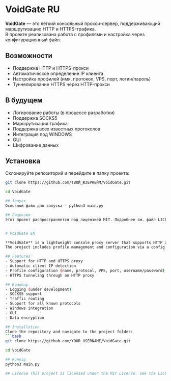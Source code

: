 
# VoidGate RU

**VoidGate** — это лёгкий консольный прокси-сервер, поддерживающий маршрутизацию HTTP и HTTPS-трафика.  
В проекте реализована работа с профилями и настройка через конфигурационный файл.

## Возможности
- Поддержка HTTP и HTTPS-прокси
- Автоматическое определение IP клиента
- Настройка профилей (имя, протокол, VPS, порт, логин/пароль)
- Туннелирование HTTPS через HTTP-прокси

## В будущем
- Логирование работы (в процессе разработки)
- Поддержка SOCKS5
- Маршрутизация трафика
- Поддержка всех известных протоколов
- Интеграция под WINDOWS
- GUI
- Шифрование данных

## Установка
Склонируйте репозиторий и перейдите в папку проекта:
```bash
git clone https://github.com/ТВОЙ_ЮЗЕРНЕЙМ/VoidGate.git

cd VoidGate

## Запуск
Основной файл для запуска - python3 main.py

## Лицензия
Этот проект распространяется под лицензией MIT. Подробнее см. файл LICENSE.


# VoidGate EN

**VoidGate** is a lightweight console proxy server that supports HTTP and HTTPS traffic routing.  
The project includes profile management and configuration via a config file.

## Features
- Support for HTTP and HTTPS proxy
- Automatic client IP detection
- Profile configuration (name, protocol, VPS, port, username/password)
- HTTPS tunneling through an HTTP proxy

## Roadmap
- Logging (under development)
- SOCKS5 support
- Traffic routing
- Support for all known protocols
- Windows integration
- GUI
- Data encryption

## Installation
Clone the repository and navigate to the project folder:
```bash
git clone https://github.com/YOUR_USERNAME/VoidGate.git

cd VoidGate

## Runnig
python3 main.py

## License This project is licensed under the MIT License. See the LICENSE file for details.



